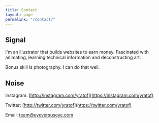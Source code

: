 ```yaml
---
title: Contact
layout: page
permalink: "/contact/"
---
```


## Signal
I'm an illustrator that builds websites to earn money. Fascinated with animating, learning technical information and deconstructing art.

Bonus skill is photography. I can do that well.

## Noise

Instagram: [http://instagram.com/yratof](https://instagram.com/yratof)

Twitter: [http://twitter.com/yratof](https://twitter.com/yratof)

Email: [team@eyeversuseye.com](mailto:eyeversuseye@gmail.com)

<br data-thought="lazy-way-to-push-down-the-footer" />
<br data-thought="but-who-gives-a-fuck" />
